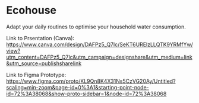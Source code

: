 # Ecohouse

Adapt your daily routines to optimise your household water consumption. 

Link to Prsentation (Canva): https://www.canva.com/design/DAFPz5_Q7lc/SeKT6URElzLLQTK9YRMfYw/view?utm_content=DAFPz5_Q7lc&utm_campaign=designshare&utm_medium=link&utm_source=publishsharelink

Link to Figma Prototype: https://www.figma.com/proto/KL9Qn8K4X31Ns5CzVG20Ay/Untitled?scaling=min-zoom&page-id=0%3A1&starting-point-node-id=72%3A38068&show-proto-sidebar=1&node-id=72%3A38068
